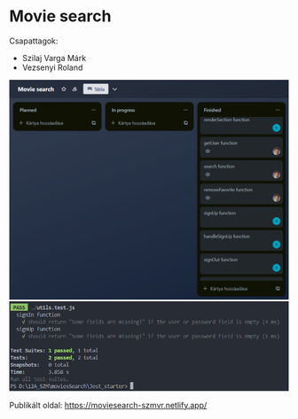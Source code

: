 # Movie search

Csapattagok:
 - Szilaj Varga Márk
 - Vezsenyi Roland

<img src="trello.png" width="600">

<img src="Jest_Test.png" width="600">

Publikált oldal: https://moviesearch-szmvr.netlify.app/